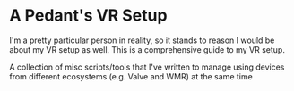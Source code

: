 # A Pedant's VR Setup
I'm a pretty particular person in reality, so it stands to reason I would be about my VR setup as well. This is a comprehensive guide to my VR setup. 

A collection of misc scripts/tools that I've written to manage using devices from different ecosystems (e.g. Valve and WMR) at the same time
